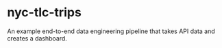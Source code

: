 # nyc-tlc-trips
An example end-to-end data engineering pipeline that takes API data and creates a dashboard.
